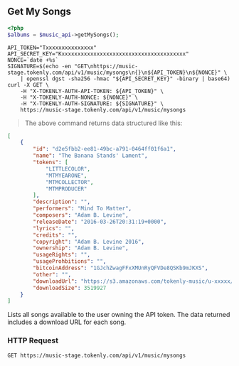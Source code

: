 ## Get My Songs


```php
<?php
$albums = $music_api->getMySongs();
```

```shell
API_TOKEN="Txxxxxxxxxxxxxxx"
API_SECRET_KEY="Kxxxxxxxxxxxxxxxxxxxxxxxxxxxxxxxxxxxxxxx"
NONCE=`date +%s`
SIGNATURE=$(echo -en "GET\nhttps://music-stage.tokenly.com/api/v1/music/mysongs\n{}\n${API_TOKEN}\n${NONCE}" \
    | openssl dgst -sha256 -hmac "${API_SECRET_KEY}" -binary | base64)
curl -X GET \
    -H "X-TOKENLY-AUTH-API-TOKEN: ${API_TOKEN}" \
    -H "X-TOKENLY-AUTH-NONCE: ${NONCE}" \
    -H "X-TOKENLY-AUTH-SIGNATURE: ${SIGNATURE}" \
    https://music-stage.tokenly.com/api/v1/music/mysongs
```

> The above command returns data structured like this:

```json
[
    {
        "id": "d2e5fbb2-ee81-49bc-a791-0464ff01f6a1",
        "name": "The Banana Stands' Lament",
        "tokens": [
            "LITTLECOLOR",
            "MTMYEARONE",
            "MTMCOLLECTOR",
            "MTMPRODUCER"
        ],
        "description": "",
        "performers": "Mind To Matter",
        "composers": "Adam B. Levine",
        "releaseDate": "2016-03-26T20:31:19+0000",
        "lyrics": "",
        "credits": "",
        "copyright": "Adam B. Levine 2016",
        "ownership": "Adam B. Levine",
        "usageRights": "",
        "usageProhbitions": "",
        "bitcoinAddress": "1GJchZwagFFxXMUnRyQFVDe8QSKb9mJKXS",
        "other": "",
        "downloadUrl": "https://s3.amazonaws.com/tokenly-music/u-xxxxx/a-xxxxx/s-xxxxx/xxxxx.mp3",
        "downloadSize": 3519927
    }
]
```

Lists all songs available to the user owning the API token.  The data returned includes a download URL for each song.

### HTTP Request

`GET https://music-stage.tokenly.com/api/v1/music/mysongs`


